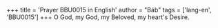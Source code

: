 +++
title = 'Prayer BBU0015 in English'
author = "Báb"
tags = ['lang-en', 'BBU0015']
+++
O God, my God, my Beloved, my heart's Desire.
